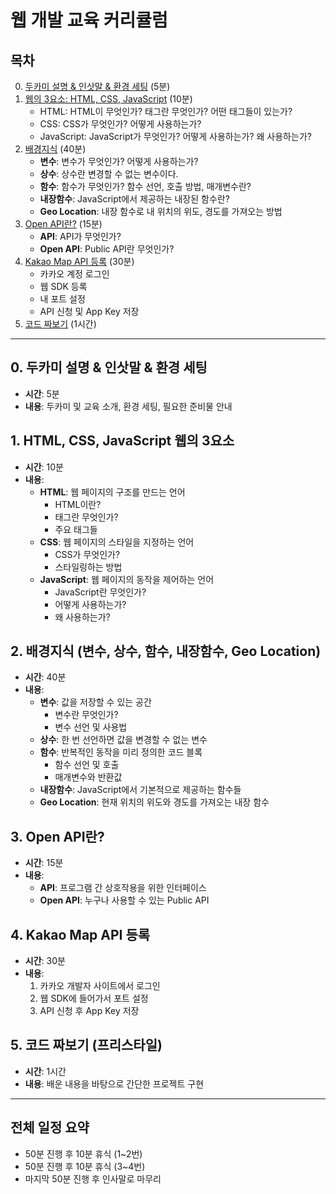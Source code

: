 # 웹 개발 교육 커리큘럼

## 목차
0. [두카미 설명 & 인삿말 & 환경 세팅](#0-두카미-설명-인삿말-환경-세팅) (5분)  
1. [웹의 3요소: HTML, CSS, JavaScript](#1-htmlcss-js-웹의-3요소) (10분)  
   - HTML: HTML이 무엇인가? 태그란 무엇인가? 어떤 태그들이 있는가?  
   - CSS: CSS가 무엇인가? 어떻게 사용하는가?  
   - JavaScript: JavaScript가 무엇인가? 어떻게 사용하는가? 왜 사용하는가?  
2. [배경지식](#2-배경지식-변수-상수-함수-내장함수-geo-location) (40분)  
   - **변수**: 변수가 무엇인가? 어떻게 사용하는가?  
   - **상수**: 상수란 변경할 수 없는 변수이다.  
   - **함수**: 함수가 무엇인가? 함수 선언, 호출 방법, 매개변수란?  
   - **내장함수**: JavaScript에서 제공하는 내장된 함수란?  
   - **Geo Location**: 내장 함수로 내 위치의 위도, 경도를 가져오는 방법  
3. [Open API란?](#3-open-api란) (15분)  
   - **API**: API가 무엇인가?  
   - **Open API**: Public API란 무엇인가?  
4. [Kakao Map API 등록](#4-kakao-map-api-등록) (30분)  
   - 카카오 계정 로그인  
   - 웹 SDK 등록  
   - 내 포트 설정  
   - API 신청 및 App Key 저장  
5. [코드 짜보기](#5-코드-짜보기-프리스타일) (1시간)  

---

## 0. 두카미 설명 & 인삿말 & 환경 세팅
- **시간**: 5분  
- **내용**: 두카미 및 교육 소개, 환경 세팅, 필요한 준비물 안내  

## 1. HTML, CSS, JavaScript 웹의 3요소
- **시간**: 10분  
- **내용**:
  - **HTML**: 웹 페이지의 구조를 만드는 언어  
    - HTML이란?  
    - 태그란 무엇인가?  
    - 주요 태그들  
  - **CSS**: 웹 페이지의 스타일을 지정하는 언어  
    - CSS가 무엇인가?  
    - 스타일링하는 방법  
  - **JavaScript**: 웹 페이지의 동작을 제어하는 언어  
    - JavaScript란 무엇인가?  
    - 어떻게 사용하는가?  
    - 왜 사용하는가?  

## 2. 배경지식 (변수, 상수, 함수, 내장함수, Geo Location)
- **시간**: 40분  
- **내용**:
  - **변수**: 값을 저장할 수 있는 공간  
    - 변수란 무엇인가?  
    - 변수 선언 및 사용법  
  - **상수**: 한 번 선언하면 값을 변경할 수 없는 변수  
  - **함수**: 반복적인 동작을 미리 정의한 코드 블록  
    - 함수 선언 및 호출  
    - 매개변수와 반환값  
  - **내장함수**: JavaScript에서 기본적으로 제공하는 함수들  
  - **Geo Location**: 현재 위치의 위도와 경도를 가져오는 내장 함수  

## 3. Open API란?
- **시간**: 15분  
- **내용**:
  - **API**: 프로그램 간 상호작용을 위한 인터페이스  
  - **Open API**: 누구나 사용할 수 있는 Public API  

## 4. Kakao Map API 등록
- **시간**: 30분  
- **내용**:
  1. 카카오 개발자 사이트에서 로그인  
  2. 웹 SDK에 들어가서 포트 설정  
  3. API 신청 후 App Key 저장  

## 5. 코드 짜보기 (프리스타일)
- **시간**: 1시간  
- **내용**: 배운 내용을 바탕으로 간단한 프로젝트 구현  

---

## 전체 일정 요약
- 50분 진행 후 10분 휴식 (1~2번)  
- 50분 진행 후 10분 휴식 (3~4번)  
- 마지막 50분 진행 후 인사말로 마무리  
